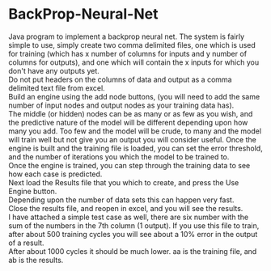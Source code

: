 BackProp-Neural-Net
===================

Java program to implement a backprop neural net.
The system is fairly simple to use, simply create two comma delimited files, 
one which is used for training (which has x number of columns for inputs and y number of columns for outputs), 
and one which will contain the x inputs for which you don't have any outputs yet.  
Do not put headers on the columns of data and output as a comma delimited text file from excel.  
Build an engine using the add node buttons, 
(you will need to add the same number of input nodes and output nodes as your training data has).  
The middle (or hidden) nodes can be as many or as few as you wish, and the predictive nature of the model 
will be different depending upon how many you add.  Too few and the model will be crude, to many and the model 
will train well but not give you an output you will consider useful.  Once the engine is built and the training 
file is loaded, you can set the error threshold, and the number of iterations you which the model to be trained to.  
Once the engine is trained, you can step through the training data to see how each case is predicted.  
Next load the Results file that you which to create, and press the Use Engine button.  
Depending upon the number of data sets this can happen very fast.  
Close the results file, and reopen in excel, and you will see the results.  
I have attached a simple test case as well, there are six number with the sum of the numbers in the 7th column (1 output).  If you use this file to train, after about 500 training cycles you will see about a 10% error in the output of a result.  
After about 1000 cycles it should be much lower. 
aa is the training file, and ab is the results.
